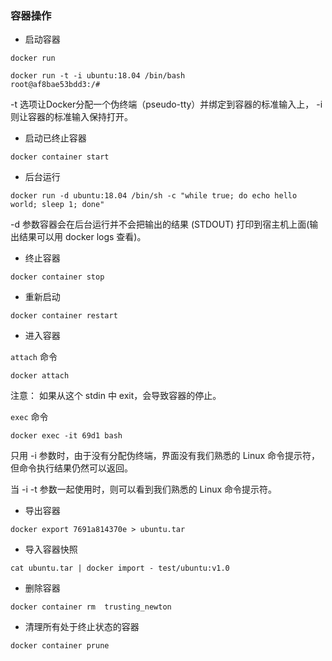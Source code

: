 ### 容器操作

- 启动容器

```
docker run
```

```
docker run -t -i ubuntu:18.04 /bin/bash
root@af8bae53bdd3:/#
```
-t 选项让Docker分配一个伪终端（pseudo-tty）并绑定到容器的标准输入上， -i 则让容器的标准输入保持打开。

- 启动已终止容器

```
docker container start
```

- 后台运行

```
docker run -d ubuntu:18.04 /bin/sh -c "while true; do echo hello world; sleep 1; done"
```
-d 参数容器会在后台运行并不会把输出的结果 (STDOUT) 打印到宿主机上面(输出结果可以用 docker logs 查看)。

- 终止容器

```
docker container stop
```

- 重新启动

```
docker container restart
```

- 进入容器

`attach` 命令

```
docker attach
```
注意： 如果从这个 stdin 中 exit，会导致容器的停止。

`exec` 命令
```
docker exec -it 69d1 bash
```
只用 -i 参数时，由于没有分配伪终端，界面没有我们熟悉的 Linux 命令提示符，但命令执行结果仍然可以返回。

当 -i -t 参数一起使用时，则可以看到我们熟悉的 Linux 命令提示符。

- 导出容器

```
docker export 7691a814370e > ubuntu.tar
```

- 导入容器快照

```
cat ubuntu.tar | docker import - test/ubuntu:v1.0
```

- 删除容器

```
docker container rm  trusting_newton
```

- 清理所有处于终止状态的容器

```
docker container prune
```